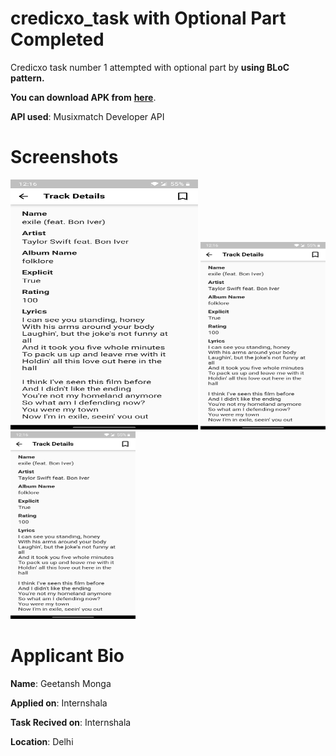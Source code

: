 # credicxo_task with Optional Part Completed

Credicxo task number 1 attempted with optional part by **using BLoC pattern.**

**You can download APK from** [**here**](https://drive.google.com/file/d/1cNkYM_ZCLNBuraMJGXekKbhlpdtvtuzc/view?usp=sharing).


**API used**: Musixmatch Developer API

# Screenshots

<p>
<img src="https://github.com/GMGOG/Credicxo-optional-task/blob/master/screenshots/details.jpg" alt="details" width = "300" height = "400" >
<img src="https://github.com/GMGOG/Credicxo-optional-task/blob/master/screenshots/details.jpg" alt="feed example" width = "200" height = "300" >
<img src="https://github.com/GMGOG/Credicxo-optional-task/blob/master/screenshots/details.jpg" alt="feed example" width = "200" height = "300" >
</p>

# Applicant Bio
**Name**: Geetansh Monga

**Applied on**: Internshala

**Task Recived on**: Internshala

**Location**: Delhi


